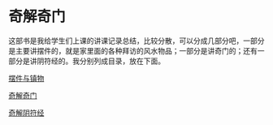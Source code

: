 # 奇解奇门

这部书是我给学生们上课的讲课记录总结，比较分散，可以分成几部分吧，一部分是主要讲摆件的，就是家里面的各种拜访的风水物品；一部分是讲奇门的；还有一部分是讲阴符经的。我分别列成目录，放在下面。

[摆件与镇物]()

[奇解奇门]()

[奇解阴符经]()
